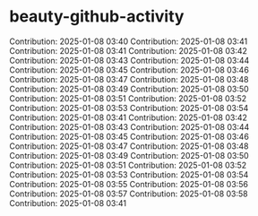 # beauty-github-activity
Contribution: 2025-01-08 03:40
Contribution: 2025-01-08 03:41
Contribution: 2025-01-08 03:41
Contribution: 2025-01-08 03:42
Contribution: 2025-01-08 03:43
Contribution: 2025-01-08 03:44
Contribution: 2025-01-08 03:45
Contribution: 2025-01-08 03:46
Contribution: 2025-01-08 03:47
Contribution: 2025-01-08 03:48
Contribution: 2025-01-08 03:49
Contribution: 2025-01-08 03:50
Contribution: 2025-01-08 03:51
Contribution: 2025-01-08 03:52
Contribution: 2025-01-08 03:53
Contribution: 2025-01-08 03:54
Contribution: 2025-01-08 03:41
Contribution: 2025-01-08 03:42
Contribution: 2025-01-08 03:43
Contribution: 2025-01-08 03:44
Contribution: 2025-01-08 03:45
Contribution: 2025-01-08 03:46
Contribution: 2025-01-08 03:47
Contribution: 2025-01-08 03:48
Contribution: 2025-01-08 03:49
Contribution: 2025-01-08 03:50
Contribution: 2025-01-08 03:51
Contribution: 2025-01-08 03:52
Contribution: 2025-01-08 03:53
Contribution: 2025-01-08 03:54
Contribution: 2025-01-08 03:55
Contribution: 2025-01-08 03:56
Contribution: 2025-01-08 03:57
Contribution: 2025-01-08 03:58
Contribution: 2025-01-08 03:41
